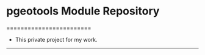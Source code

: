 # pgeotools Module Repository
========================

- This private project for my work.

---------------
